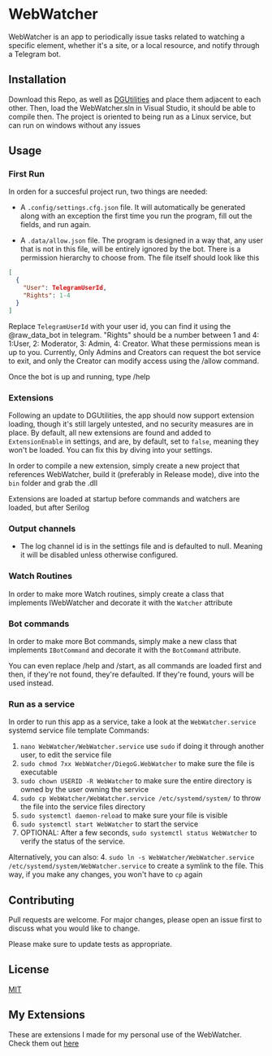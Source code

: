 # WebWatcher

WebWatcher is an app to periodically issue tasks related to watching a specific element, whether it's a site, or a local resource, and notify through a Telegram bot.

## Installation

Download this Repo, as well as [DGUtilities](https://github.com/DiegoG1019/DGUtilities) and place them adjacent to each other. Then, load the WebWatcher.sln in Visual Studio, it should be able to compile then. The project is oriented to being run as a Linux service, but can run on windows without any issues

## Usage

### First Run
In orden for a succesful project run, two things are needed:
- A `.config/settings.cfg.json` file. It will automatically be generated along with an exception the first time you run the program, fill out the fields, and run again.

- A `.data/allow.json` file. The program is designed in a way that, any user that is not in this file, will be entirely ignored by the bot. There is a permission hierarchy to choose from. The file itself should look like this
```json
[
  {
    "User": TelegramUserId,
    "Rights": 1-4
  }
]
```
Replace `TelegramUserId` with your user id, you can find it using the @raw_data_bot in telegram.
"Rights" should be a number between 1 and 4: 1:User, 2: Moderator, 3: Admin, 4: Creator. What these permissions mean is up to you. Currently, Only Admins and Creators can request the bot service to exit, and only the Creator can modify access using the /allow command.

Once the bot is up and running, type /help

### Extensions
Following an update to DGUtilities, the app should now support extension loading, though it's still largely untested, and no security measures are in place.
By default, all new extensions are found and added to `ExtensionEnable` in settings, and are, by default, set to `false`, meaning they won't be loaded. You can fix this by diving into your settings.

In order to compile a new extension, simply create a new project that references WebWatcher, build it (preferably in Release mode), dive into the `bin` folder and grab the .dll

Extensions are loaded at startup before commands and watchers are loaded, but after Serilog

### Output channels
- The log channel id is in the settings file and is defaulted to null. Meaning it will be disabled unless otherwise configured.

### Watch Routines
In order to make more Watch routines, simply create a class that implements IWebWatcher and decorate it with the `Watcher` attribute

### Bot commands
In order to make more Bot commands, simply make a new class that implements `IBotCommand` and decorate it with the `BotCommand` attribute.

You can even replace /help and /start, as all commands are loaded first and then, if they're not found, they're defaulted. If they're found, yours will be used instead.

### Run as a service
In order to run this app as a service, take a look at the `WebWatcher.service` systemd service file template
Commands:
1. `nano WebWatcher/WebWatcher.service` use `sudo` if doing it through another user, to edit the service file
2. `sudo chmod 7xx WebWatcher/DiegoG.WebWatcher` to make sure the file is executable
3. `sudo chown USERID -R WebWatcher` to make sure the entire directory is owned by the user owning the service
4. `sudo cp WebWatcher/WebWatcher.service /etc/systemd/system/` to throw the file into the service files directory
5. `sudo systemctl daemon-reload` to make sure your file is visible
6. `sudo systemctl start WebWatcher` to start the service
8. OPTIONAL: After a few seconds, `sudo systemctl status WebWatcher` to verify the status of the service.

Alternatively, you can also:
4. `sudo ln -s WebWatcher/WebWatcher.service /etc/systemd/system/WebWatcher.service` to create a symlink to the file. This way, if you make any changes, you won't have to `cp` again

## Contributing
Pull requests are welcome. For major changes, please open an issue first to discuss what you would like to change.

Please make sure to update tests as appropriate.

## License
[MIT](https://choosealicense.com/licenses/mit/)

## My Extensions
These are extensions I made for my personal use of the WebWatcher. Check them out [here](https://github.com/DiegoG1019/WatcherExtensions)
